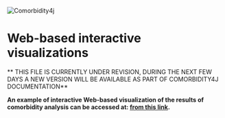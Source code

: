 ![Comorbidity4j](/img/logo.png)
<h1>Web-based interactive visualizations</h1>

  
** THIS FILE IS CURRENTLY UNDER REVISION, DURING THE NEXT FEW DAYS A NEW VERSION WILL BE AVAILABLE AS PART OF COMORBIDITY4J DOCUMENTATION**  
  
  
  
  
**An example of interactive Web-based visualization of the results of comorbidity analysis can be accessed at: <a href="http://backingdata.org/comorbidity4j/" target="_blank">from this link</a>.**
  
